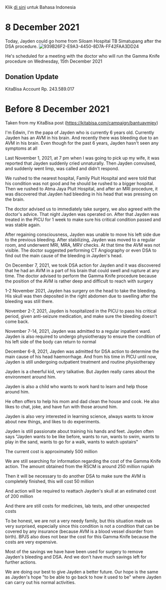 Klik [di sini](https://edwinyoyada.github.io/jay-avm-update/) untuk Bahasa Indonesia

# 8 December 2021
Today, Jayden could go home from Siloam Hospital TB Simatupang after the DSA procedure.
![939B26F2-E9A3-4450-8D7A-FF42FAA3DD24](https://user-images.githubusercontent.com/5466522/145242676-f06092ea-7fcf-4fda-9e62-5e7fc9f6751c.JPG)

He's scheduled for a meeting with the doctor who will run the Gamma Knife procedure on Wednesday, 15th December 2021

## Donation Update
KitaBisa Account Rp. 243.589.017


# Before 8 December 2021
Taken from my KitaBisa post (https://kitabisa.com/campaign/bantuavmjey)

I'm Edwin, I'm the papa of Jayden who is currently 6 years old. Currently Jayden has an AVM in his brain. And recently there was bleeding due to an AVM in his brain. Even though for the past 6 years, Jayden hasn't seen any symptoms at all


Last November 1, 2021, at 7 pm when I was going to pick up my wife, it was reported that Jayden suddenly cried unnaturally. Then Jayden convulsed, and suddenly went limp, was called and didn't respond.

We rushed to the nearest hospital, Family Pluit Hospital and were told that his condition was not good and he should be rushed to a bigger hospital. Then we rushed to Atma Jaya Pluit Hospital, and after an MRI procedure, it was discovered that Jayden had bleeding in his head that was pressing on the brain.

The doctor advised us to immediately take surgery, we also agreed with the doctor's advice. That night Jayden was operated on. After that Jayden was treated in the PICU for 1 week to make sure his critical condition passed and was stable again.

After regaining consciousness, Jayden was unable to move his left side due to the previous bleeding. After stabilizing, Jayden was moved to a regular room, and underwent MRI, MRA, MRV checks. At that time the AVM was not visible. The doctor suggested performing CT Angiography or even DSA  to find out the main cause of the bleeding in Jayden's head.


On December 7, 2021, we took DSA action for Jayden and it was discovered that he had an AVM in a part of his brain that could swell and rupture at any time. The doctor advised to perform the Gamma Knife procedure because the position of the AVM is rather deep and difficult to reach with surgery

1-2 November 2021, Jayden has surgery on the head to take the bleeding. His skull was then deposited in the right abdomen due to swelling after the bleeding was still there.

November 2-7, 2021, Jayden is hospitalized in the PICU to pass his critical period, given anti-seizure medication, and make sure the bleeding doesn't come back.


November 7-14, 2021, Jayden was admitted to a regular inpatient ward. Jayden is also required to undergo physiotherapy to ensure the condition of his left side of the body can return to normal

December 6-8, 2021, Jayden was admitted for DSA action to determine the main cause of his head haemorrhage. And from his time in PICU until now, Jayden is still undergoing outpatient treatment and routine physiotherapy

Jayden is a cheerful kid, very talkative. But Jayden really cares about the environment around him.

Jayden is also a child who wants to work hard to learn and help those around him.

He often offers to help his mom and dad clean the house and cook. He also likes to chat, joke, and have fun with those around him.

Jayden is also very interested in learning science, always wants to know about new things, and likes to do experiments.

Jayden is still passionate about training his hands and feet. Jayden often says "Jayden wants to be like before, wants to run, wants to swim, wants to play in the sand, wants to go for a walk, wants to watch upstairs"

The current cost is approximately 500 million

We are still searching for information regarding the cost of the Gamma Knife action. The amount obtained from the RSCM is around 250 million rupiah 

Then it will be necessary to do another DSA to make sure the AVM is completely finished, this will cost 50 million

And action will be required to reattach Jayden's skull at an estimated cost of 200 million

And there are still costs for medicines, lab tests, and other unexpected costs

To be honest, we are not a very needy family, but this situation made us very surprised, especially since this condition is not a condition that can be covered by any insurance (because AVM is a blood vessel disorder from birth). BPJS also does not bear the cost for this Gamma Knife because the costs are very expensive.

Most of the savings we have have been used for surgery to remove Jayden's bleeding and DSA. And we don't have much savings left for further actions.

We are doing our best to give Jayden a better future. Our hope is the same as Jayden's hope "to be able to go back to how it used to be" where Jayden can carry out his normal activities.
